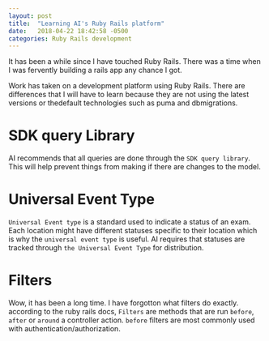 ```yaml
---
layout: post
title:  "Learning AI's Ruby Rails platform"
date:   2018-04-22 18:42:58 -0500
categories: Ruby Rails development
---
```


It has been a while since I have touched Ruby Rails. There was a time when I was fervently building a rails app any chance I got. 

Work has taken on a development platform using Ruby Rails. There are differences that I will have to learn because they are not using the latest versions or thedefault technologies such as puma and dbmigrations.

# SDK query Library

AI recommends that all queries are done through the `SDK query library`. This will help prevent things from making if there are changes to the model.

# Universal Event Type

`Universal Event type` is a standard used to indicate a status of an exam. Each location might have different statuses specific to their location which is why the `universal event type` is useful. AI requires that statuses are tracked through `the Universal Event Type` for distribution.

# Filters
Wow, it has been a long time. I have forgotton what filters do exactly. according to the ruby rails docs, `Filters` are methods that are run `before`, `after` or `around` a controller action. `before` filters are most commonly used with authentication/authorization. 
